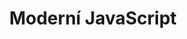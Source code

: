 ---
title: Moderní JavaScript
type: workshops
layout: slides
url: '/skoleni/moderni-javascript/prezentace/'
---